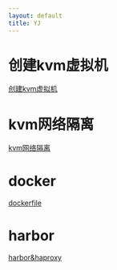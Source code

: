 ```yaml
---
layout: default
title: YJ
---
```


# 创建kvm虚拟机
[创建kvm虚拟机](docs/kvm.md)
# kvm网络隔离
[kvm网络隔离](docs/kvm网络隔离.md)
# docker
[dockerfile](docs/docker.md)
# harbor
[harbor&haproxy](docs/harbor.md)
